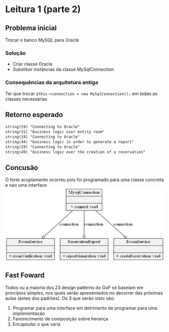 # Leitura 1 (parte 2)

## Problema inicial
Trocar o banco MySQL para Oracle

### Solução
- Criar classe Oracle
- Substituir instâncias da classe MySqlConnection

### Consequências da arquitetura antiga
Ter que trocar ``$this->connection = new MySqlConnection();`` em todas as classes necessárias

## Retorno esperado
```
string(19) "Connecting to Oracle"
string(31) "business logic over entity room"
string(19) "Connecting to Oracle"
string(44) "business logic in order to generate a report"
string(19) "Connecting to Oracle"
string(49) "business logic over the creation of a reservation"
```

## Concusão
O forte acoplamento ocorreu pois foi programado para uma classe concreta e nao uma interface
![uml](uml.gv.png)

## Fast Foward
Todos ou a maioria dos 23 design patterns do GoF se baseiam em princípios simples, nos quais serão apresentados no decorrer das próximas aulas (antes dos padrões). Os 3 que serão visto são:
1. Programar para uma interface em detrimento de programar para uma implementação
2. Favorecimento de composição sobre herança
3. Encapsular o que varia
